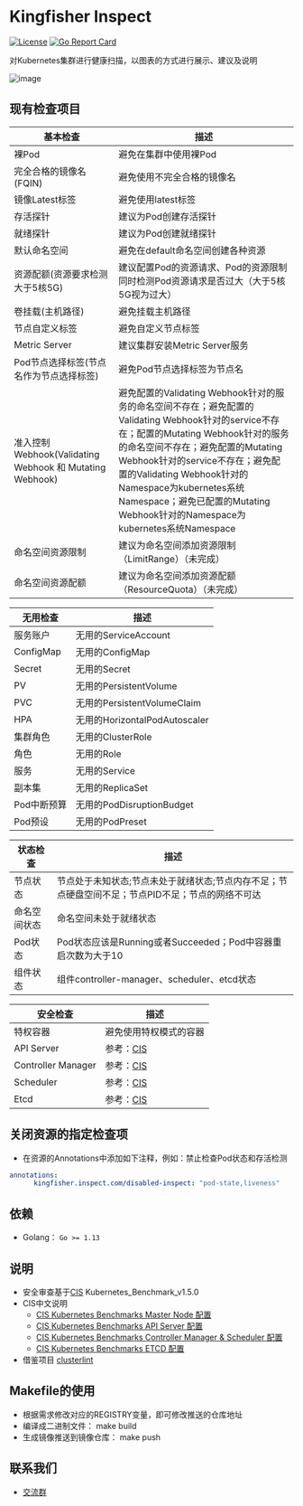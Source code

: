 # Kingfisher Inspect
[![License](https://img.shields.io/badge/license-Apache%202-4EB1BA.svg)](https://www.apache.org/licenses/LICENSE-2.0.html)
[![Go Report Card](https://goreportcard.com/badge/github.com/duiniwukenaihe/king-inspect)](https://goreportcard.com/report/github.com/duiniwukenaihe/king-inspect)

对Kubernetes集群进行健康扫描，以图表的方式进行展示、建议及说明

![image](screenshots/inspect.gif)

## 现有检查项目
基本检查 | 描述 
------------ | -------------
裸Pod | 避免在集群中使用裸Pod
完全合格的镜像名(FQIN) | 避免使用不完全合格的镜像名 
镜像Latest标签 | 避免使用latest标签
存活探针 | 建议为Pod创建存活探针 
就绪探针 | 建议为Pod创建就绪探针
默认命名空间 | 避免在default命名空间创建各种资源
资源配额(资源要求检测大于5核5G) | 建议配置Pod的资源请求、Pod的资源限制同时检测Pod资源请求是否过大（大于5核5G视为过大）
卷挂载(主机路径) | 避免挂载主机路径
节点自定义标签 | 避免自定义节点标签 
Metric Server | 建议集群安装Metric Server服务
Pod节点选择标签(节点名作为节点选择标签) | 避免Pod节点选择标签为节点名
准入控制Webhook(Validating Webhook 和 Mutating Webhook) | 避免配置的Validating Webhook针对的服务的命名空间不存在；避免配置的Validating Webhook针对的service不存在；配置的Mutating Webhook针对的服务的命名空间不存在；避免配置的Mutating Webhook针对的service不存在；避免配置的Validating Webhook针对的Namespace为kubernetes系统Namespace；避免已配置的Mutating Webhook针对的Namespace为kubernetes系统Namespace
命名空间资源限制 | 建议为命名空间添加资源限制（LimitRange）（未完成）
命名空间资源配额 | 建议为命名空间添加资源配额（ResourceQuota）（未完成）

无用检查 | 描述 
------------ | -------------
服务账户 | 无用的ServiceAccount
ConfigMap | 无用的ConfigMap
Secret | 无用的Secret
PV | 无用的PersistentVolume
PVC | 无用的PersistentVolumeClaim
HPA | 无用的HorizontalPodAutoscaler
集群角色 | 无用的ClusterRole
角色 | 无用的Role
服务 | 无用的Service
副本集 | 无用的ReplicaSet
Pod中断预算 | 无用的PodDisruptionBudget
Pod预设 | 无用的PodPreset

状态检查 | 描述 
------------ | -------------
节点状态 | 节点处于未知状态;节点未处于就绪状态;节点内存不足；节点硬盘空间不足；节点PID不足；节点的网络不可达
命名空间状态 | 命名空间未处于就绪状态
Pod状态 | Pod状态应该是Running或者Succeeded；Pod中容器重启次数为大于10
组件状态 | 组件controller-manager、scheduler、etcd状态

安全检查 | 描述 
------------ | -------------
特权容器 | 避免使用特权模式的容器
API Server | 参考：[CIS](https://github.com/duiniwukenaihe/king-inspect/blob/master/doc/cis/CIS_Kubernetes_Benchmark_v1.5.0.pdf)
Controller Manager| 参考：[CIS](https://github.com/duiniwukenaihe/king-inspect/blob/master/doc/cis/CIS_Kubernetes_Benchmark_v1.5.0.pdf)
Scheduler | 参考：[CIS](https://github.com/duiniwukenaihe/king-inspect/blob/master/doc/cis/CIS_Kubernetes_Benchmark_v1.5.0.pdf)
Etcd | 参考：[CIS](https://github.com/duiniwukenaihe/king-inspect/blob/master/doc/cis/CIS_Kubernetes_Benchmark_v1.5.0.pdf)

## 关闭资源的指定检查项
- 在资源的Annotations中添加如下注释，例如：禁止检查Pod状态和存活检测
```yaml
annotations: 
      kingfisher.inspect.com/disabled-inspect: "pod-state,liveness"
```
## 依赖

- Golang： `Go >= 1.13`

## 说明

- 安全审查基于[CIS](https://www.cisecurity.org/cis-benchmarks/) Kubernetes_Benchmark_v1.5.0
- CIS中文说明
  - [CIS Kubernetes Benchmarks Master Node 配置](https://zhuanlan.zhihu.com/p/138445189)
  - [CIS Kubernetes Benchmarks API Server 配置](https://zhuanlan.zhihu.com/p/138995000)
  - [CIS Kubernetes Benchmarks Controller Manager & Scheduler 配置](https://zhuanlan.zhihu.com/p/143861485)
  - [CIS Kubernetes Benchmarks ETCD 配置](https://zhuanlan.zhihu.com/p/144409080)
- 借鉴项目 [clusterlint](https://github.com/digitalocean/clusterlint)

## Makefile的使用

- 根据需求修改对应的REGISTRY变量，即可修改推送的仓库地址
- 编译成二进制文件： make build
- 生成镜像推送到镜像仓库： make push

## 联系我们
- [交流群](https://github.com/duiniwukenaihe/community/blob/master/contact_us/README.md)